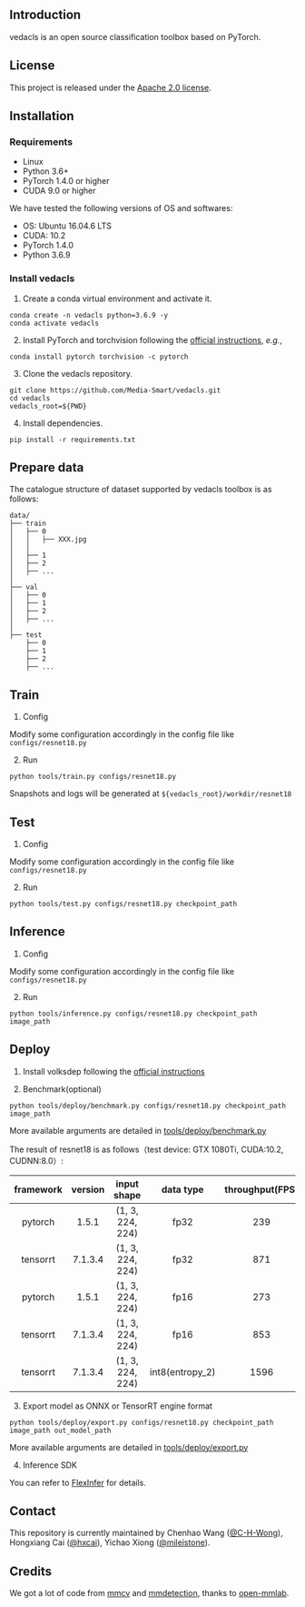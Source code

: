 ## Introduction

vedacls is an open source classification toolbox based on PyTorch.

## License

This project is released under the [Apache 2.0 license](LICENSE).

## Installation
### Requirements

- Linux
- Python 3.6+
- PyTorch 1.4.0 or higher
- CUDA 9.0 or higher

We have tested the following versions of OS and softwares:

- OS: Ubuntu 16.04.6 LTS
- CUDA: 10.2
- PyTorch 1.4.0
- Python 3.6.9

### Install vedacls

1. Create a conda virtual environment and activate it.

```shell
conda create -n vedacls python=3.6.9 -y
conda activate vedacls
```

2. Install PyTorch and torchvision following the [official instructions](https://pytorch.org/), *e.g.*,

```shell
conda install pytorch torchvision -c pytorch
```

3. Clone the vedacls repository.

```shell
git clone https://github.com/Media-Smart/vedacls.git
cd vedacls
vedacls_root=${PWD}
```

4. Install dependencies.

```shell
pip install -r requirements.txt
```

## Prepare data
The catalogue structure of dataset supported by vedacls toolbox is as follows:

```shell
data/
├── train
│   ├── 0
│   │   ├── XXX.jpg
│   │     
│   ├── 1
│   ├── 2
│   ├── ...
│
├── val
│   ├── 0
│   ├── 1
│   ├── 2
│   ├── ...
│ 
├── test
    ├── 0
    ├── 1
    ├── 2
    ├── ...
```

## Train

1. Config

Modify some configuration accordingly in the config file like `configs/resnet18.py`

2. Run

```shell
python tools/train.py configs/resnet18.py
```

Snapshots and logs will be generated at `${vedacls_root}/workdir/resnet18`

## Test

1. Config

Modify some configuration accordingly in the config file like `configs/resnet18.py`

2. Run

```shell
python tools/test.py configs/resnet18.py checkpoint_path
```

## Inference

1. Config

Modify some configuration accordingly in the config file like `configs/resnet18.py`

2. Run

```shell
python tools/inference.py configs/resnet18.py checkpoint_path image_path
```

## Deploy
1. Install volksdep following the [official instructions](https://github.com/Media-Smart/volksdep)

2. Benchmark(optional)
```shell
python tools/deploy/benchmark.py configs/resnet18.py checkpoint_path image_path
```
More available arguments are detailed in [tools/deploy/benchmark.py](https://github.com/Media-Smart/vedacls/blob/master/tools/deploy/benchmark.py)

The result of resnet18 is as follows（test device: GTX 1080Ti, CUDA:10.2, CUDNN:8.0）:

| framework  |  version   |     input shape      |         data type         |   throughput(FPS)    |   latency(ms)   |
|   :---:    |   :---:    |        :---:         |           :---:           |        :---:         |      :---:      |
|  pytorch   |   1.5.1    |   (1, 3, 224, 224)   |           fp32            |         239          |      4.19       |
|  tensorrt  |  7.1.3.4   |   (1, 3, 224, 224)   |           fp32            |         871          |      1.34       |
|  pytorch   |   1.5.1    |   (1, 3, 224, 224)   |           fp16            |         273          |      3.46       |
|  tensorrt  |  7.1.3.4   |   (1, 3, 224, 224)   |           fp16            |         853          |      1.33       |
|  tensorrt  |  7.1.3.4   |   (1, 3, 224, 224)   |      int8(entropy_2)      |         1596         |      0.78       |


3. Export model as ONNX or TensorRT engine format
```shell
python tools/deploy/export.py configs/resnet18.py checkpoint_path image_path out_model_path
```
More available arguments are detailed in [tools/deploy/export.py](https://github.com/Media-Smart/vedacls/blob/master/tools/deploy/export.py)

4. Inference SDK

You can refer to [FlexInfer](https://github.com/Media-Smart/flexinfer/blob/master/examples/classifier.py) for details.

## Contact

This repository is currently maintained by Chenhao Wang ([@C-H-Wong](http://github.com/C-H-Wong)), Hongxiang Cai ([@hxcai](http://github.com/hxcai)), Yichao Xiong ([@mileistone](https://github.com/mileistone)).

## Credits
We got a lot of code from [mmcv](https://github.com/open-mmlab/mmcv) and [mmdetection](https://github.com/open-mmlab/mmdetection), thanks to [open-mmlab](https://github.com/open-mmlab).
